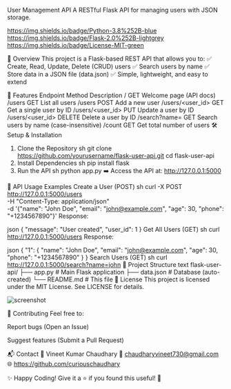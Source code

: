User Management API
A RESTful Flask API for managing users with JSON storage.

https://img.shields.io/badge/Python-3.8%252B-blue
https://img.shields.io/badge/Flask-2.0%252B-lightgrey
https://img.shields.io/badge/License-MIT-green

📌 Overview
This project is a Flask-based REST API that allows you to:
✅ Create, Read, Update, Delete (CRUD) users
✅ Search users by name
✅ Store data in a JSON file (data.json)
✅ Simple, lightweight, and easy to extend

🚀 Features
Endpoint	Method	Description
/	GET	Welcome page (API docs)
/users	GET	List all users
/users	POST	Add a new user
/users/<user_id>	GET	Get a single user by ID
/users/<user_id>	PUT	Update a user by ID
/users/<user_id>	DELETE	Delete a user by ID
/search?name=<name>	GET	Search users by name (case-insensitive)
/count	GET	Get total number of users
🛠️ Setup & Installation
1. Clone the Repository
sh
git clone https://github.com/yourusername/flask-user-api.git
cd flask-user-api
2. Install Dependencies
sh
pip install flask
3. Run the API
sh
python app.py
➡️ Access the API at: http://127.0.0.1:5000

📝 API Usage Examples
Create a User (POST)
sh
curl -X POST http://127.0.0.1:5000/users \
  -H "Content-Type: application/json" \
  -d '{"name": "John Doe", "email": "john@example.com", "age": 30, "phone": "+1234567890"}'
Response:

json
{
  "message": "User created",
  "user_id": 1
}
Get All Users (GET)
sh
curl http://127.0.0.1:5000/users
Response:

json
{
  "1": {
    "name": "John Doe",
    "email": "john@example.com",
    "age": 30,
    "phone": "+1234567890"
  }
}
Search Users (GET)
sh
curl http://127.0.0.1:5000/search?name=john
🔧 Project Structure
text
flask-user-api/
├── app.py           # Main Flask application
├── data.json        # Database (auto-created)
└── README.md        # This file
📜 License
This project is licensed under the MIT License. See LICENSE for details.

![screenshot](https://github.com/user-attachments/assets/3f3956af-f02f-4c3e-b0c1-c03b4fb859cc)


🤝 Contributing
Feel free to:

Report bugs (Open an Issue)

Suggest features (Submit a Pull Request)

📬 Contact
👤 Vineet Kumar Chaudhary
📧 chaudharyvineet730@gmail.com
🌐 https://github.com/curiouschaudhary

✨ Happy Coding!
Give it a ⭐ if you found this useful! 🚀

